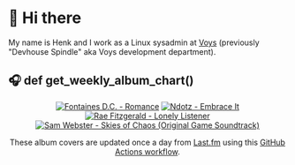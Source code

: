 # 👋 Hi there

My name is Henk and I work as a Linux sysadmin at <a href="https://www.voys.co/about/">Voys</a> (previously "Devhouse Spindle" aka Voys development department).

## 🎧 def get_weekly_album_chart()
<!-- lastfm -->
<p align="center"><a href="https://www.last.fm/music/Fontaines+D.C./Romance"><img src="https://lastfm.freetls.fastly.net/i/u/64s/4f4ae1fdc6b81d93c41c0054d596ccf0.png" title="Fontaines D.C. - Romance"></a> <a href="https://www.last.fm/music/Ndotz/Embrace+It"><img src="https://lastfm.freetls.fastly.net/i/u/64s/4d1278ebd6749ff3bebc7b0dd5a8d974.jpg" title="Ndotz - Embrace It"></a> <a href="https://www.last.fm/music/Rae+Fitzgerald/Lonely+Listener"><img src="https://lastfm.freetls.fastly.net/i/u/64s/b1a24907d03fb8632a2a2e55ec7c66e0.jpg" title="Rae Fitzgerald - Lonely Listener"></a> <a href="https://www.last.fm/music/Sam+Webster/Skies+of+Chaos+(Original+Game+Soundtrack)"><img src="https://lastfm.freetls.fastly.net/i/u/64s/3b13175c41e5cee0ab20bb739af77fd7.jpg" title="Sam Webster - Skies of Chaos (Original Game Soundtrack)"></a> </p>

<p align="center">These album covers are updated once a day from <a href="https://www.last.fm/user/hbokh">Last.fm</a> using this <a href="https://github.com/marketplace/actions/lastfm-to-markdown">GitHub Actions workflow</a>.</p>
